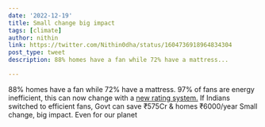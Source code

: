 ```yaml
---
date: '2022-12-19'
title: Small change big impact    
tags: [climate]
author: nithin
link: https://twitter.com/Nithin0dha/status/1604736918964834304
post_type: tweet
description: 88% homes have a fan while 72% have a mattress...

---
```


88% homes have a fan while 72% have a mattress.
97% of fans are energy inefficient, this can now change with a [new rating system.](https://finshots.in/archive/the-ceiling-fan-revolution/)
If Indians switched to efficient fans, Govt can save ₹575Cr & homes ₹6000/year
Small change, big impact. Even for our planet
